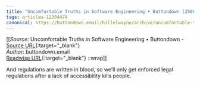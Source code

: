 ```yaml
---
title: "Uncomfortable Truths in Software Engineering • Buttondown (258996952)"
tags: articles-12304474
canonical: https://buttondown.email/hillelwayne/archive/uncomfortable-truths-in-software-engineering/
---
```


[[_Source_: Uncomfortable Truths in Software Engineering • Buttondown - [Source URL](https://buttondown.email/hillelwayne/archive/uncomfortable-truths-in-software-engineering/){:target="_blank"}<br>
_Author_: buttondown.email<br>
[Readwise URL](https://readwise.io/open/258996952){:target="_blank"}
::wrap]]

And regulations are written in blood, so we’ll only get enforced legal regulations after a lack of accessibility kills people.

